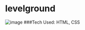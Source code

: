 # levelground
![image](https://user-images.githubusercontent.com/112201564/196297668-f4e40098-2a5d-4111-b3c1-3f70216ff8d5.png)
###Tech Used: HTML, CSS
